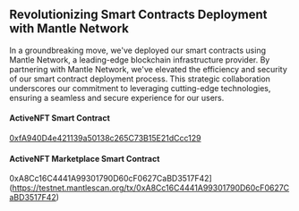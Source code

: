 ## Revolutionizing Smart Contracts Deployment with Mantle Network

In a groundbreaking move, we've deployed our smart contracts using Mantle Network, a leading-edge blockchain infrastructure provider. By partnering with Mantle Network, we've elevated the efficiency and security of our smart contract deployment process. This strategic collaboration underscores our commitment to leveraging cutting-edge technologies, ensuring a seamless and secure experience for our users.


#### ActiveNFT Smart Contract
[0xfA940D4e421139a50138c265C73B15E21dCcc129](https://testnet.mantlescan.org/tx/0xfA940D4e421139a50138c265C73B15E21dCcc129)

#### ActiveNFT Marketplace Smart Contract
0xA8Cc16C4441A99301790D60cF0627CaBD3517F42](https://testnet.mantlescan.org/tx/0xA8Cc16C4441A99301790D60cF0627CaBD3517F42)
